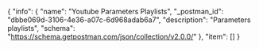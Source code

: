 {
  "info": {
    "name": "Youtube Parameters Playlists",
    "_postman_id": "dbbe069d-3106-4e36-a07c-6d968adab6a7",
    "description": "Parameters playlists",
    "schema": "https://schema.getpostman.com/json/collection/v2.0.0/"
  },
  "item": []
}
